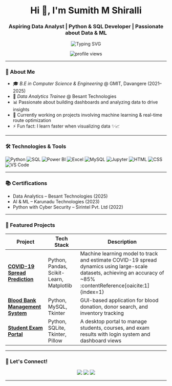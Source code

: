 <h1 align="center">Hi 👋, I'm Sumith M Shiralli</h1>
<h3 align="center">Aspiring Data Analyst | Python & SQL Developer | Passionate about Data & ML</h3>

<p align="center">
  <img src="https://readme-typing-svg.herokuapp.com?font=Fira+Code&size=24&pause=1000&center=true&vCenter=true&width=500&lines=Python+%7C+SQL+%7C+Power+BI+%7C+Excel;ML+Projects+%7C+Real-time+Dashboards;MySQL+%7C+Data+Visualization+%7C+Jupyter+Notebook;Always+Learning+%7C+Coffee+Helps+Me+Code" alt="Typing SVG" />
</p>

<p align="center">
  <img src="https://komarev.com/ghpvc/?username=Sumith-M-S&label=Profile%20views&color=0e75b6&style=flat" alt="profile views" />
</p>

---

### 🚀 About Me

- 🎓 *B.E in Computer Science & Engineering* @ GMIT, Davangere (2021–2025)  
- 💼 *Data Analytics Trainee* @ Besant Technologies  
- 📊 Passionate about building dashboards and analyzing data to drive insights  
- 🤖 Currently working on projects involving machine learning & real-time route optimization  
- ⚡ Fun fact: I learn faster when visualizing data ✨📈

---

### 🛠 Technologies & Tools

![Python](https://img.shields.io/badge/-Python-3776AB?style=for-the-badge&logo=python&logoColor=white)
![SQL](https://img.shields.io/badge/-SQL-003B57?style=for-the-badge&logo=sqlite&logoColor=white)
![Power BI](https://img.shields.io/badge/-PowerBI-F2C811?style=for-the-badge&logo=powerbi&logoColor=black)
![Excel](https://img.shields.io/badge/-Excel-217346?style=for-the-badge&logo=microsoft-excel&logoColor=white)
![MySQL](https://img.shields.io/badge/-MySQL-005C84?style=for-the-badge&logo=mysql&logoColor=white)
![Jupyter](https://img.shields.io/badge/-Jupyter-F37626?style=for-the-badge&logo=jupyter&logoColor=white)
![HTML](https://img.shields.io/badge/-HTML-E34F26?style=for-the-badge&logo=html5&logoColor=white)
![CSS](https://img.shields.io/badge/-CSS-1572B6?style=for-the-badge&logo=css3&logoColor=white)
![VS Code](https://img.shields.io/badge/-VSCode-007ACC?style=for-the-badge&logo=visual-studio-code&logoColor=white)

---

### 📚 Certifications

- Data Analytics – Besant Technologies (2025)  
- AI & ML – Karunadu Technologies (2023)  
- Python with Cyber Security – Sirintel Pvt. Ltd (2022)

---

### 🚀 Featured Projects

| Project | Tech Stack | Description |
|---------|------------|-------------|
| [**COVID-19 Spread Prediction**](https://github.com/Sumith-M-S/Computational-tracking-and-estimating-of-covid-19-dynamic-broadcast-based-on-machine-learning.) | Python, Pandas, Scikit-Learn, Matplotlib | Machine learning model to track and estimate COVID-19 spread dynamics using large-scale datasets, achieving an accuracy of ~85% :contentReference[oaicite:1]{index=1} |
| [**Blood Bank Management System**](https://github.com/Sumith-M-S/Blood-Bank-Management-System) | Python, MySQL, Tkinter | GUI-based application for blood donation, donor search, and inventory tracking |
| [**Student Exam Portal**](https://github.com/Sumith-M-S/Student_Exam_Portal) | Python, SQLite, Tkinter, Pillow | A desktop portal to manage students, courses, and exam results with login system and dashboard views |




---


### 🤝 Let's Connect!

<p align="center">
  <a href="https://linkedin.com/in/sumith-shiralli-2a6a572a3"><img src="https://img.shields.io/badge/-LinkedIn-blue?style=for-the-badge&logo=linkedin&logoColor=white" /></a>
  <a href="mailto:sumithshiralli0051@gmail.com"><img src="https://img.shields.io/badge/-sumithshiralli0051@gmail.com-D14836?style=for-the-badge&logo=gmail&logoColor=white" /></a>
  <a href="https://github.com/Sumith-M-S"><img src="https://img.shields.io/badge/-GitHub-181717?style=for-the-badge&logo=github&logoColor=white" /></a>
</p>

---
